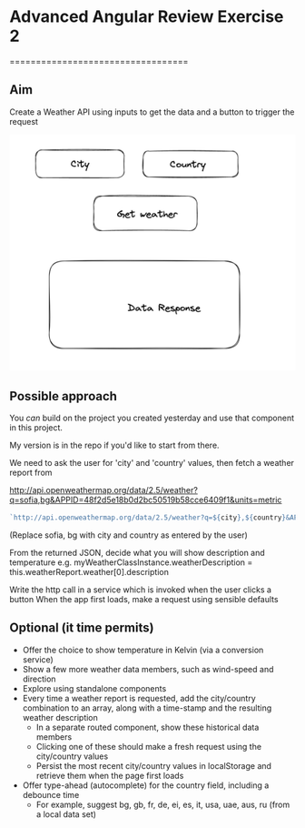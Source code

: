 # Advanced Angular Review Exercise 2 
==================================

## Aim

Create a Weather API using inputs to get the data and a button to trigger the request

![Alt text](Screenshot%202023-03-21%20at%2013.58.33.png)

## Possible approach

You *can* build on the project you created yesterday and use that component in this project.

My version is in the repo if you'd like to start from there. 

We need to ask the user for 'city' and 'country' values, then fetch a weather report from 

http://api.openweathermap.org/data/2.5/weather?q=sofia,bg&APPID=48f2d5e18b0d2bc50519b58cce6409f1&units=metric

```js
`http://api.openweathermap.org/data/2.5/weather?q=${city},${country}&APPID=48f2d5e18b0d2bc50519b58cce6409f1&units=metric`
```

(Replace sofia, bg with city and country as entered by the user)

From the returned JSON, decide what you will show description and temperature 
	e.g. myWeatherClassInstance.weatherDescription = this.weatherReport.weather[0].description


Write the http call in a service which is invoked when the user clicks a button 
When the app first loads, make a request using sensible defaults

Optional (it time permits)
--------
- Offer the choice to show temperature in Kelvin (via a conversion service)
- Show a few more weather data members, such as wind-speed and direction
- Explore using standalone components
- Every time a weather report is requested, add the city/country combination to an array, along with a time-stamp and the resulting weather description
	- In a separate routed component, show these historical data members
	- Clicking one of these should make a fresh request using the city/country values
	- Persist the most recent city/country values in localStorage and retrieve them when the page first loads
- Offer type-ahead (autocomplete) for the country field, including a debounce time
	- For example, suggest bg, gb, fr, de, ei, es, it, usa, uae, aus, ru (from a local data set)








